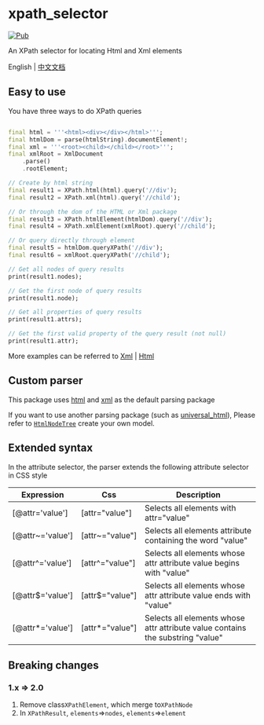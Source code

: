 # xpath_selector

[![Pub](https://img.shields.io/pub/v/xpath_selector.svg?style=flat-square)](https://pub.dartlang.org/packages/xpath_selector)

An XPath selector for locating Html and Xml elements

English | [中文文档](https://github.com/simonkimi/xpath_selector/blob/master/README-zh_CN.MD)

## Easy to use

You have three ways to do XPath queries

```dart

final html = '''<html><div></div></html>''';
final htmlDom = parse(htmlString).documentElement!;
final xml = '''<root><child></child></root>''';
final xmlRoot = XmlDocument
    .parse()
    .rootElement;

// Create by html string
final result1 = XPath.html(html).query('//div');
final result2 = XPath.xml(html).query('//child');

// Or through the dom of the HTML or Xml package
final result3 = XPath.htmlElement(htmlDom).query('//div');
final result4 = XPath.xmlElement(xmlRoot).query('//child');

// Or query directly through element
final result5 = htmlDom.queryXPath('//div');
final result6 = xmlRoot.queryXPath('//child');

// Get all nodes of query results
print(result1.nodes);

// Get the first node of query results
print(result1.node);

// Get all properties of query results
print(result1.attrs);

// Get the first valid property of the query result (not null)
print(result1.attr);
```

More examples can be referred to [Xml](https://github.com/simonkimi/xpath_selector/blob/master/test/xml_test.dart)
| [Html](https://github.com/simonkimi/xpath_selector/blob/master/test/html_test.dart)

## Custom parser

This package uses [html](https://pub.flutter-io.cn/packages/html) and [xml](https://pub.flutter-io.cn/packages/xml) as the default parsing package


If you want to use another parsing package (such as [universal_html](https://pub.flutter-io.cn/packages/universal_html)),
Please refer to [`HtmlNodeTree`](https://github.com/simonkimi/xpath_selector/blob/master/lib/src/model/html.dart) create your own model.

## Extended syntax

In the attribute selector, the parser extends the following attribute selector in CSS style

|Expression|Css|Description|
|---|---|---|
|[@attr='value']|[attr="value"]|Selects all elements with attr="value"|
|[@attr~='value']|[attr~="value"]|Selects all elements attribute containing the word "value"|
|[@attr^='value']|[attr^="value"]|Selects all elements whose attr attribute value begins with "value"|
|[@attr$='value']|[attr$="value"]|Selects all elements whose attr attribute value ends with "value"|
|[@attr*='value']|[attr*="value"]|Selects all elements whose attr attribute value contains the substring "value"|

## Breaking changes
### 1.x => 2.0
1. Remove class`XPathElement`, which merge to`XPathNode`
2. In `XPathResult`, `elements`=>`nodes`, `elements`=>`element`